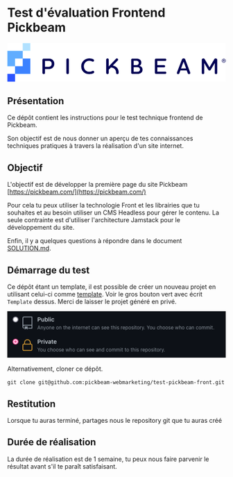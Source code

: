 # Test d'évaluation Frontend Pickbeam

[![Pickbeam logo](images/pickbeam-logo.png)](https://www.pickbeam.com)

## Présentation

Ce dépôt contient les instructions pour le test technique frontend de Pickbeam.

Son objectif est de nous donner un aperçu de tes connaissances techniques pratiques à travers la réalisation d'un site internet.

## Objectif

L'objectif est de développer la première page du site Pickbeam [https://pickbeam.com/](https://pickbeam.com/)

Pour cela tu peux utiliser la technologie Front et les librairies que tu souhaites et au besoin utiliser un CMS Headless pour gérer le contenu. La seule contrainte est d'utiliser l'architecture Jamstack pour le développement du site.

Enfin, il y a quelques questions à répondre dans le document [SOLUTION.md](SOLUTION.md).

## Démarrage du test

Ce dépôt étant un template, il est possible de créer un nouveau projet en utilisant celui-ci comme [template](https://github.com/pickbeam-webmarketing/test-pickbeam-front/generate). Voir le gros bouton vert avec écrit `Template` dessus. Merci de laisser le projet généré en privé.

[![Depot privé](images/dépôt-privé.png)](https://github.com/pickbeam-webmarketing/test-pickbeam-front/generate)

Alternativement, cloner ce dépôt.

    git clone git@github.com:pickbeam-webmarketing/test-pickbeam-front.git

## Restitution

Lorsque tu auras terminé, partages nous le repository git que tu auras créé


## Durée de réalisation

La durée de réalisation est de 1 semaine, tu peux nous faire parvenir le résultat avant s'il te paraît satisfaisant.
